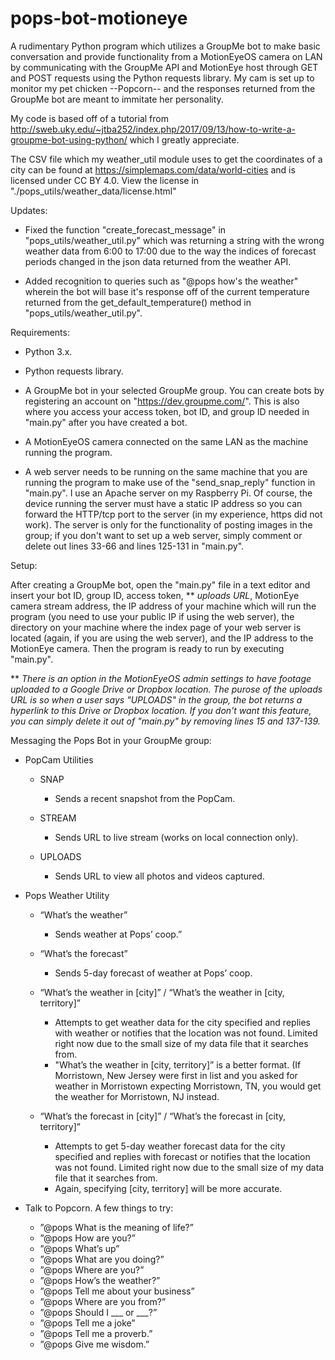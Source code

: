 # pops-bot-motioneye
A rudimentary Python program which utilizes a GroupMe bot to make basic conversation and provide functionality from a MotionEyeOS camera on LAN by communicating with the GroupMe API and MotionEye host through GET and POST requests using the Python requests library. My cam is set up to monitor my pet chicken --Popcorn-- and the responses returned from the GroupMe bot are meant to immitate her personality.

My code is based off of a tutorial from http://sweb.uky.edu/~jtba252/index.php/2017/09/13/how-to-write-a-groupme-bot-using-python/ which I greatly appreciate.

The CSV file which my weather_util module uses to get the coordinates of a city can be found at https://simplemaps.com/data/world-cities and is licensed under CC BY 4.0. View the license in "./pops_utils/weather_data/license.html"

Updates:

  - Fixed the function "create_forecast_message" in "pops_utils/weather_util.py" which was returning a string with the wrong weather data from 6:00 to 17:00 due to the way the indices of forecast periods changed in the json data returned from the weather API.
  
  - Added recognition to queries such as "@pops how's the weather" wherein the bot will base it's response off of the current temperature returned from the get_default_temperature() method in "pops_utils/weather_util.py".


Requirements:

  - Python 3.x.
  
  - Python requests library.
  
  - A GroupMe bot in your selected GroupMe group. You can create bots by registering an account on "https://dev.groupme.com/".
    This is also where you access your access token, bot ID, and group ID needed in "main.py" after you have created a bot.
  
  - A MotionEyeOS camera connected on the same LAN as the machine running the program.
  
  - A web server needs to be running on the same machine that you are running the program to make use of the "send_snap_reply" function in "main.py". I use an Apache server on my Raspberry Pi. Of course, the device running the server must have a static IP address so you can forward the HTTP/tcp port to the server (in my experience, https did not work). The server is only for the functionality of posting images in the group; if you don't want to set up a web server, simply comment or delete out lines 33-66 and lines 125-131 in "main.py". 

Setup: 

After creating a GroupMe bot, open the "main.py" file in a text editor and insert your bot ID, group ID, access token, 
** *uploads URL*, MotionEye camera stream address, the IP address of your machine which will run the program (you need to use your public IP if using the web server), the directory on your machine where the index page of your web server is located (again, if you are using the web server), and the IP address to the MotionEye camera. Then the program is ready to run by executing "main.py".

** *There is an option in the MotionEyeOS admin settings to have footage uploaded to a Google Drive or Dropbox location. The purose of the uploads URL is so when a user says "UPLOADS" in the group, the bot returns a hyperlink to this Drive or Dropbox location. If you don't want this feature, you can simply delete it out of "main.py" by removing lines 15 and 137-139.*
  
Messaging the Pops Bot in your GroupMe group:

  * PopCam Utilities
  
    - SNAP
      - Sends a recent snapshot from the PopCam.
    
    - STREAM
      - Sends URL to live stream (works on local connection only).
    
    - UPLOADS
      - Sends URL to view all photos and videos captured.
      
 * Pops Weather Utility
  
    - “What’s the weather”
      - Sends weather at Pops’ coop.”

    - “What’s the forecast”
      - Sends 5-day forecast of weather at Pops’ coop.
    - “What’s the weather in [city]” / “What’s the weather in [city, territory]”
      - Attempts to get weather data for the city specified and replies with weather or notifies that
        the location was not found. Limited right now due to the small size of my data file that it searches
        from.
      - "What’s the weather in [city, territory]” is a better format. (If Morristown, New Jersey were first in
        list and you asked for weather in Morristown expecting Morristown, TN, you would get the weather
        for Morristown, NJ instead.

    - “What’s the forecast in [city]” / “What’s the forecast in [city, territory]”
      - Attempts to get 5-day weather forecast data for the city specified and replies with forecast or
        notifies that the location was not found. Limited right now due to the small size of my data file
        that it searches from.
      - Again, specifying [city, territory] will be more accurate.

 * Talk to Popcorn. A few things to try:
    - ”@pops What is the meaning of life?”
    - ”@pops How are you?”
    - ”@pops What’s up”
    - ”@pops What are you doing?”
    - ”@pops Where are you?”
    - ”@pops How’s the weather?”
    - ”@pops Tell me about your business”
    - ”@pops Where are you from?”
    - ”@pops Should I ___ or ___?”
    - ”@pops Tell me a joke”
    - ”@pops Tell me a proverb.”
    - ”@pops Give me wisdom.”
